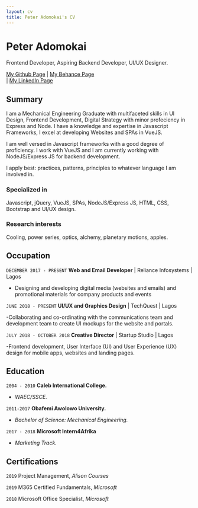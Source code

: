 ```yaml
---
layout: cv
title: Peter Adomokai's CV
---
```

# Peter Adomokai
Frontend Developer, Aspiring Backend Developer, UI/UX Designer.

<div id="webaddress">
<a href="https://github.com/shoxadomokai">My Github Page</a>
| <a href="https://www.behance.net/ShoxAdomokai">My Behance Page</a>
</div> | <a href="linkedin.com/in/shox-adomokai">My LinkedIn Page</a>
</div>


## Summary

I am a Mechanical Engineering Graduate with multifaceted skills in UI Design, Frontend Development, Digital
Strategy with minor profeciency in Express and Node. I have a knowledge and expertise in Javascript Frameworks, I excel at developing Websites and SPAs in VueJS.

I am well versed in Javascript frameworks with a good degree of proficiency. I work with VueJS and I am currently working with NodeJS/Express JS for backend development.

I apply best: practices, patterns, principles to whatever language I am involved in.

### Specialized in

Javascript, jQuery, VueJS, SPAs, NodeJS/Express JS, HTML, CSS, Bootstrap and UI/UX design.


### Research interests

Cooling, power series, optics, alchemy, planetary motions, apples.


## Occupation

`DECEMBER 2017 - PRESENT`
__Web and Email Developer__ | Reliance Infosystems | Lagos

- Designing and developing digital media (websites and emails) and promotional materials for company products and events

`JUNE 2018 - PRESENT`
__UI/UX and Graphics Design__ | TechQuest | Lagos

-Collaborating and co-ordinating with the communications team and development team to create UI mockups for the website and portals.

`JULY 2018 - OCTOBER 2018`
__Creative Director__ | Startup Studio | Lagos

-Frontend development, User Interface (UI) and User Experience (UX) design for mobile apps, websites and landing pages.

## Education

`2004 - 2010`
__Caleb International College.__
- _WAEC/SSCE._

`2011-2017`
__Obafemi Awolowo University.__
- _Bachelor of Science: Mechanical Engineering._

`2017 - 2018`
__Microsoft Intern4Afrika__
- _Marketing Track._

## Certifications

`2019`
Project Management, *Alison Courses*

`2019`
M365 Certified Fundamentals, *Microsoft*

`2018`
Microsoft Office Specialist, *Microsoft*

<!-- ### Footer

Last updated: May 2013 -->


